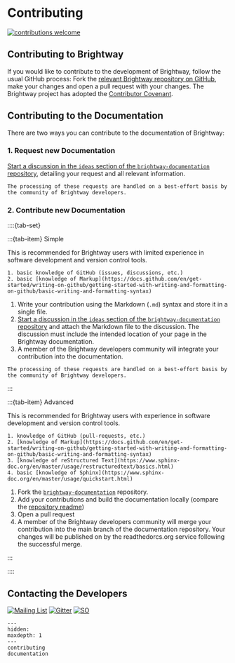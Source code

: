# Contributing

[![contributions welcome](https://img.shields.io/badge/Contributions-Welcome-brightgreen.svg?style=flat&logo=GitHub)](https://github.com/brightway-lca/brightway-documentation)

## Contributing to Brightway

If you would like to contribute to the development of Brightway, follow the usual GitHub process: Fork the [relevant Brightway repository on GitHub](https://github.com/brightway-lca), make your changes and open a pull request with your changes. The Brightway project has adopted the [Contributor Covenant](https://www.contributor-covenant.org/).

## Contributing to the Documentation

There are two ways you can contribute to the documentation of Brightway:

### 1. Request new Documentation

[Start a discussion in the `ideas` section of the `brightway-documentation` repository](https://github.com/brightway-lca/brightway-documentation/discussions/categories/ideas), detailing your request and all relevant information.

```{note}
The processing of these requests are handled on a best-effort basis by the community of Brightway developers.
```

### 2. Contribute new Documentation

::::{tab-set}

:::{tab-item} Simple

This is recommended for Brightway users with limited experience in software development and version control tools.

```{admonition} Prerequisites
1. basic knowledge of GitHub (issues, discussions, etc.)
2. basic [knowledge of Markup](https://docs.github.com/en/get-started/writing-on-github/getting-started-with-writing-and-formatting-on-github/basic-writing-and-formatting-syntax)
```

1. Write your contribution using the Markdown (`.md`) syntax and store it in a single file.
2. [Start a discussion in the `ideas` section of the `brightway-documentation` repository](https://github.com/brightway-lca/brightway-documentation/discussions/categories/ideas) and attach the Markdown file to the discussion. The discussion must include the intended location of your page in the Brightway documentation.
3.  A member of the Brightway developers community will integrate your contribution into the documentation.

```{note}
The processing of these requests are handled on a best-effort basis by the community of Brightway developers.
```

:::

:::{tab-item} Advanced

This is recommended for Brightway users with experience in software development and version control tools.

```{admonition} Prerequisites
1. knowledge of GitHub (pull-requests, etc.)
2. [knowledge of Markup](https://docs.github.com/en/get-started/writing-on-github/getting-started-with-writing-and-formatting-on-github/basic-writing-and-formatting-syntax)
3. [knowledge of reStructured Text](https://www.sphinx-doc.org/en/master/usage/restructuredtext/basics.html)
4. basic [knowledge of Sphinx](https://www.sphinx-doc.org/en/master/usage/quickstart.html)
```

1. Fork the [`brightway-documentation`](https://github.com/brightway-lca/brightway-documentation/) repository.
2. Add your contributions and build the documentation locally (compare the [repository readme](https://github.com/brightway-lca/brightway-documentation/))
3. Open a pull request
3. A member of the Brightway developers community will merge your contribution into the main branch of the documentation repository. Your changes will be published on by the readthedorcs.org service following the successful merge.

:::

::::

## Contacting the Developers

[![Mailing List](https://img.shields.io/badge/Community-Mailing%20List-blue.svg?style=flat&logo=Minutemailer&logoColor=white)](https://brightway.groups.io/)
[![Gitter](https://img.shields.io/badge/Community-Chat-ed1965.svg?style=flat&logo=Gitter&logoColor=white)](https://gitter.im/brightway-lca/community)
[![SO](https://img.shields.io/badge/Community-Questions-f48024.svg?style=flat&logo=Stack%20Overflow&logoColor=white)](https://stackoverflow.com/questions/tagged/brightway)


```{toctree}
---
hidden:
maxdepth: 1
---
contributing
documentation
```